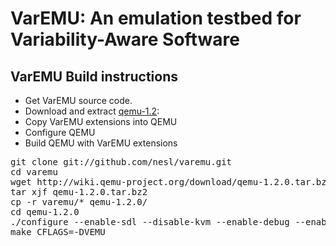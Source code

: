 # VarEMU: An emulation testbed for Variability-Aware Software

## VarEMU Build instructions

* Get VarEMU source code.
* Download and extract [qemu-1.2](http://wiki.qemu-project.org/download/qemu-1.2.0.tar.bz2):
* Copy VarEMU extensions into QEMU
* Configure QEMU
* Build QEMU with VarEMU extensions

<pre>
git clone git://github.com/nesl/varemu.git
cd varemu
wget http://wiki.qemu-project.org/download/qemu-1.2.0.tar.bz2
tar xjf qemu-1.2.0.tar.bz2
cp -r varemu/* qemu-1.2.0/
cd qemu-1.2.0
./configure --enable-sdl --disable-kvm --enable-debug --enable-debug-tcg --target-list=arm-softmmu
make CFLAGS=-DVEMU 
</pre>
